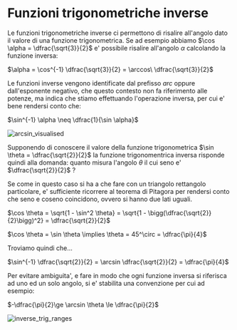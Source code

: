 # Funzioni trigonometriche inverse  

Le funzioni trigonometriche inverse ci permettono di risalire all'angolo dato il valore di una funzione trigonometrica. Se ad esempio abbiamo $\cos \alpha = \dfrac{\sqrt{3}}{2}$ e' possibile risalire all'angolo $\alpha$ calcolando la funzione inversa:  

$\alpha = \cos^{-1} \dfrac{\sqrt{3}}{2} = \arccos\ \dfrac{\sqrt{3}}{2}$  

Le funzioni inverse vengono identificate dal prefisso $arc$ oppure dall'esponente negativo, che questo contesto non fa riferimento alle potenze, ma indica che stiamo effettuando l'operazione inversa, per cui e' bene rendersi conto che:  

$\sin^{-1} \alpha \neq \dfrac{1}{\sin \alpha}$  

![arcsin_visualised](https://github.com/dennyb87/elettrotecnica-serale/assets/7195133/3dea1d3a-ec94-4d83-b6ef-dcf92a9e4e7a)  

Supponendo di conoscere il valore della funzione trigonometrica $\sin \theta = \dfrac{\sqrt{2}}{2}$ la funzione trigonomentrica inversa risponde quindi alla domanda: quanto misura l'angolo $\theta$ il cui seno e' $\dfrac{\sqrt{2}}{2}$ ?  

Se come in questo caso si ha a che fare con un triangolo rettangolo particolare, e' sufficiente ricorrere al teorema di Pitagora per rendersi conto che seno e coseno coincidono, ovvero si hanno due lati uguali.  

$\cos \theta = \sqrt{1 - \sin^2 \theta} = \sqrt{1 - \bigg(\dfrac{\sqrt{2}}{2}\bigg)^2} = \dfrac{\sqrt{2}}{2}$  

$\cos \theta = \sin \theta \implies \theta = 45^\circ = \dfrac{\pi}{4}$  

Troviamo quindi che...  

$\sin^{-1} \dfrac{\sqrt{2}}{2} = \arcsin \dfrac{\sqrt{2}}{2} = \dfrac{\pi}{4}$  


Per evitare ambiguita', e fare in modo che ogni funzione inversa si riferisca ad uno ed un solo angolo, si e' stabilita una convenzione per cui ad esempio:  

$-\dfrac{\pi}{2}\ge \arcsin \theta \le \dfrac{\pi}{2}$  

![inverse_trig_ranges](https://github.com/dennyb87/elettrotecnica-serale/assets/7195133/9df9262c-8929-45ce-af62-486f241a747a)  
